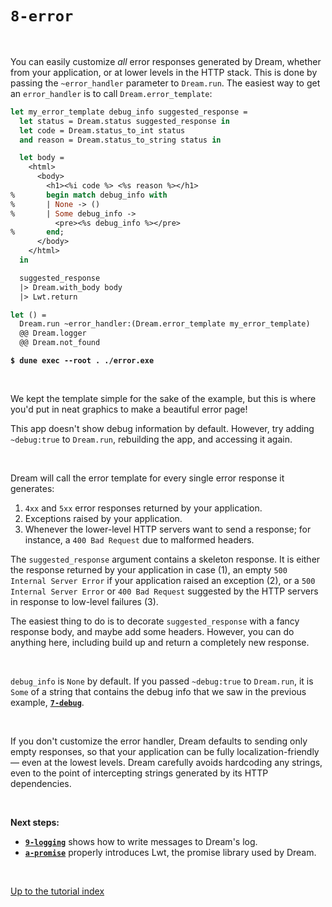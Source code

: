 # `8-error`

<br>

You can easily customize *all* error responses generated by Dream, whether from
your application, or at lower levels in the HTTP stack. This is done by passing
the `~error_handler` parameter to `Dream.run`. The easiest way to get an
`error_handler` is to call `Dream.error_template`:

```ocaml
let my_error_template debug_info suggested_response =
  let status = Dream.status suggested_response in
  let code = Dream.status_to_int status
  and reason = Dream.status_to_string status in

  let body =
    <html>
      <body>
        <h1><%i code %> <%s reason %></h1>
%       begin match debug_info with
%       | None -> ()
%       | Some debug_info ->
          <pre><%s debug_info %></pre>
%       end;
      </body>
    </html>
  in

  suggested_response
  |> Dream.with_body body
  |> Lwt.return

let () =
  Dream.run ~error_handler:(Dream.error_template my_error_template)
  @@ Dream.logger
  @@ Dream.not_found
```

<pre><code><b>$ dune exec --root . ./error.exe</b></code></pre>

<br>

We kept the template simple for the sake of the example, but this is where you'd
put in neat graphics to make a beautiful error page!

This app doesn't show debug information by default. However, try adding
`~debug:true` to `Dream.run`, rebuilding the app, and accessing it again.

<br>

Dream will call the error template for every single error response it generates:

1. `4xx` and `5xx` error responses returned by your application.
2. Exceptions raised by your application.
3. Whenever the lower-level HTTP servers want to send a response; for instance,
   a `400 Bad Request` due to malformed headers.

The `suggested_response` argument contains a skeleton response. It is either the
response returned by your application in case (1), an empty `500 Internal
Server Error` if your application raised an exception (2), or a `500 Internal
Server Error` or `400 Bad Request` suggested by the HTTP servers in response to
low-level failures (3).

The easiest thing to do is to decorate `suggested_response` with a fancy
response body, and maybe add some headers. However, you can do anything here,
including build up and return a completely new response.

<br>

`debug_info` is `None` by default. If you passed `~debug:true` to `Dream.run`,
it is `Some` of a string that contains the debug info that we saw in the
previous example, [**`7-debug`**](../7-debug/#files).

<!-- TODO API link. -->
<!-- TODO Images of the generated pages. -->

<br>

If you don't customize the error handler, Dream defaults to sending only empty
responses, so that your application can be fully localization-friendly &mdash;
even at the lowest levels. Dream carefully avoids hardcoding any strings, even
to the point of intercepting strings generated by its HTTP dependencies.

<br>

**Next steps:**

- [**`9-logging`**](../9-logging/#files) shows how to write messages to
  Dream's log.
- [**`a-promise`**](../a-promise/#files) properly introduces Lwt, the promise
  library used by Dream.

<br>

[Up to the tutorial index](../#readme)
